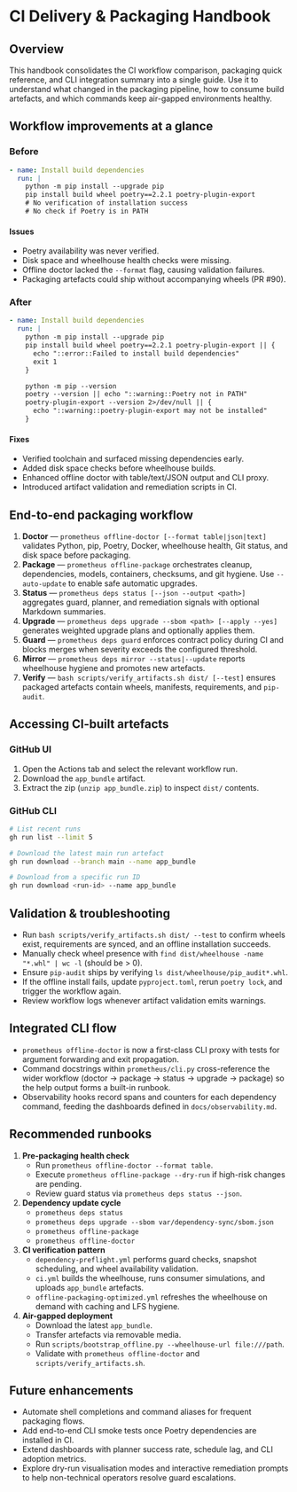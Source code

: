 # CI Delivery & Packaging Handbook

## Overview

This handbook consolidates the CI workflow comparison, packaging quick
reference, and CLI integration summary into a single guide. Use it to
understand what changed in the packaging pipeline, how to consume build
artefacts, and which commands keep air-gapped environments healthy.

## Workflow improvements at a glance

### Before

```yaml
- name: Install build dependencies
  run: |
    python -m pip install --upgrade pip
    pip install build wheel poetry==2.2.1 poetry-plugin-export
    # No verification of installation success
    # No check if Poetry is in PATH
```

#### Issues

- Poetry availability was never verified.
- Disk space and wheelhouse health checks were missing.
- Offline doctor lacked the `--format` flag, causing validation failures.
- Packaging artefacts could ship without accompanying wheels (PR #90).

### After

```yaml
- name: Install build dependencies
  run: |
    python -m pip install --upgrade pip
    pip install build wheel poetry==2.2.1 poetry-plugin-export || {
      echo "::error::Failed to install build dependencies"
      exit 1
    }

    python -m pip --version
    poetry --version || echo "::warning::Poetry not in PATH"
    poetry-plugin-export --version 2>/dev/null || {
      echo "::warning::poetry-plugin-export may not be installed"
    }
```

#### Fixes

- Verified toolchain and surfaced missing dependencies early.
- Added disk space checks before wheelhouse builds.
- Enhanced offline doctor with table/text/JSON output and CLI proxy.
- Introduced artifact validation and remediation scripts in CI.

## End-to-end packaging workflow

1. **Doctor** — `prometheus offline-doctor [--format table|json|text]`
   validates Python, pip, Poetry, Docker, wheelhouse health, Git status, and
   disk space before packaging.
2. **Package** — `prometheus offline-package` orchestrates cleanup,
   dependencies, models, containers, checksums, and git hygiene. Use
   `--auto-update` to enable safe automatic upgrades.
3. **Status** — `prometheus deps status [--json --output <path>]` aggregates
   guard, planner, and remediation signals with optional Markdown summaries.
4. **Upgrade** — `prometheus deps upgrade --sbom <path> [--apply --yes]`
   generates weighted upgrade plans and optionally applies them.
5. **Guard** — `prometheus deps guard` enforces contract policy during CI and
   blocks merges when severity exceeds the configured threshold.
6. **Mirror** — `prometheus deps mirror --status|--update` reports wheelhouse
   hygiene and promotes new artefacts.
7. **Verify** — `bash scripts/verify_artifacts.sh dist/ [--test]` ensures
   packaged artefacts contain wheels, manifests, requirements, and `pip-audit`.

## Accessing CI-built artefacts

### GitHub UI

1. Open the Actions tab and select the relevant workflow run.
2. Download the `app_bundle` artifact.
3. Extract the zip (`unzip app_bundle.zip`) to inspect `dist/` contents.

### GitHub CLI

```bash
# List recent runs
gh run list --limit 5

# Download the latest main run artefact
gh run download --branch main --name app_bundle

# Download from a specific run ID
gh run download <run-id> --name app_bundle
```

## Validation & troubleshooting

- Run `bash scripts/verify_artifacts.sh dist/ --test` to confirm wheels exist,
  requirements are synced, and an offline installation succeeds.
- Manually check wheel presence with
  `find dist/wheelhouse -name "*.whl" | wc -l` (should be > 0).
- Ensure `pip-audit` ships by verifying
  `ls dist/wheelhouse/pip_audit*.whl`.
- If the offline install fails, update `pyproject.toml`, rerun `poetry lock`,
  and trigger the workflow again.
- Review workflow logs whenever artifact validation emits warnings.

## Integrated CLI flow

- `prometheus offline-doctor` is now a first-class CLI proxy with tests for
  argument forwarding and exit propagation.
- Command docstrings within `prometheus/cli.py` cross-reference the wider
  workflow (doctor → package → status → upgrade → package) so the help output
  forms a built-in runbook.
- Observability hooks record spans and counters for each dependency command,
  feeding the dashboards defined in `docs/observability.md`.

## Recommended runbooks

1. **Pre-packaging health check**
   - Run `prometheus offline-doctor --format table`.
   - Execute `prometheus offline-package --dry-run` if high-risk changes are
     pending.
   - Review guard status via `prometheus deps status --json`.
2. **Dependency update cycle**
   - `prometheus deps status`
   - `prometheus deps upgrade --sbom var/dependency-sync/sbom.json`
   - `prometheus offline-package`
   - `prometheus offline-doctor`
3. **CI verification pattern**
   - `dependency-preflight.yml` performs guard checks, snapshot scheduling, and
     wheel availability validation.
   - `ci.yml` builds the wheelhouse, runs consumer simulations, and uploads
     `app_bundle` artefacts.
   - `offline-packaging-optimized.yml` refreshes the wheelhouse on demand with
     caching and LFS hygiene.
4. **Air-gapped deployment**
   - Download the latest `app_bundle`.
   - Transfer artefacts via removable media.
   - Run `scripts/bootstrap_offline.py --wheelhouse-url file:///path`.
   - Validate with `prometheus offline-doctor` and `scripts/verify_artifacts.sh`.

## Future enhancements

- Automate shell completions and command aliases for frequent packaging flows.
- Add end-to-end CLI smoke tests once Poetry dependencies are installed in CI.
- Extend dashboards with planner success rate, schedule lag, and CLI adoption
  metrics.
- Explore dry-run visualisation modes and interactive remediation prompts to
  help non-technical operators resolve guard escalations.
